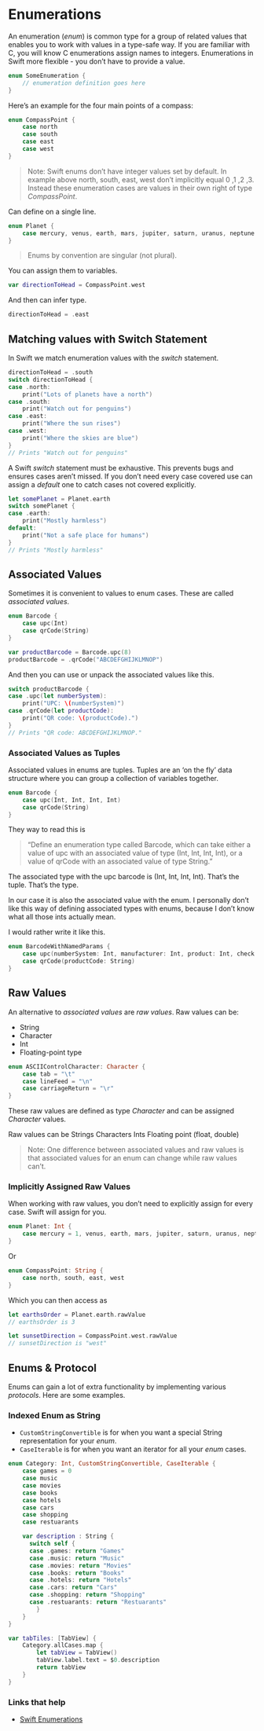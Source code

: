 # Enumerations

An enumeration (_enum_) is common type for a group of related values that enables you to work with values in a type-safe way. If you are familiar with C, you will know C enumerations assign names to integers. Enumerations in Swift more flexible - you don’t have to provide a value.

```swift
enum SomeEnumeration {
    // enumeration definition goes here
}
```

Here’s an example for the four main points of a compass:

```swift
enum CompassPoint {
    case north
    case south
    case east
    case west
}
```

 > Note: Swift enums don’t have integer values set by default. In example above north, south, east, west don’t implicitly equal 0 ,1 ,2 ,3. Instead these enumeration cases are values in their own right of type _CompassPoint_.

Can define on a single line.

```swift
enum Planet {
    case mercury, venus, earth, mars, jupiter, saturn, uranus, neptune
}
```

 > Enums by convention are singular (not plural).

You can assign them to variables.

```swift
var directionToHead = CompassPoint.west
```

And then can infer type.

```swift
directionToHead = .east
```

## Matching values with Switch Statement

In Swift we match enumeration values with the _switch_ statement.

```swift
directionToHead = .south
switch directionToHead {
case .north:
    print("Lots of planets have a north")
case .south:
    print("Watch out for penguins")
case .east:
    print("Where the sun rises")
case .west:
    print("Where the skies are blue")
}
// Prints "Watch out for penguins"
```

A Swift _switch_ statement must be exhaustive. This prevents bugs and ensures cases aren’t missed. If you don’t need every case covered use can assign a _default_ one to catch cases not covered explicitly.

```swift
let somePlanet = Planet.earth
switch somePlanet {
case .earth:
    print("Mostly harmless")
default:
    print("Not a safe place for humans")
}
// Prints "Mostly harmless"
```

## Associated Values

Sometimes it is convenient to values to enum cases. These are called _associated values_.

```swift
enum Barcode {
    case upc(Int)
    case qrCode(String)
}

var productBarcode = Barcode.upc(8)
productBarcode = .qrCode("ABCDEFGHIJKLMNOP")
```

And then you can use or unpack the associated values like this.

```swift
switch productBarcode {
case .upc(let numberSystem):
    print("UPC: \(numberSystem)")
case .qrCode(let productCode):
    print("QR code: \(productCode).")
}
// Prints "QR code: ABCDEFGHIJKLMNOP."
```

### Associated Values as Tuples

Associated values in enums are tuples. Tuples are an ‘on the fly’ data structure where you can group a collection of variables together.

```swift
enum Barcode {
    case upc(Int, Int, Int, Int)
    case qrCode(String)
}
```


They way to read this is

> “Define an enumeration type called Barcode, which can take either a value of upc with an associated value of type (Int, Int, Int, Int), or a value of qrCode with an associated value of type String.”

The associated type with the upc barcode is (Int, Int, Int, Int). That’s the tuple. That’s the type.

In our case it is also the associated value with the enum. I personally don’t like this way of defining associated types with enums, because I don’t know what all those ints actually mean. 

I would rather write it like this.

```swift
enum BarcodeWithNamedParams {
    case upc(numberSystem: Int, manufacturer: Int, product: Int, check: Int)
    case qrCode(productCode: String)
}
```


## Raw Values

An alternative to _associated values_ are _raw values_. Raw values can be:

 - String
 - Character
 - Int 
 - Floating-point type


```swift
enum ASCIIControlCharacter: Character {
    case tab = "\t"
    case lineFeed = "\n"
    case carriageReturn = "\r"
}
```

These raw values are defined as type _Character_ and can be assigned _Character_ values. 

Raw values can be
Strings
Characters
Ints
Floating point (float, double)

 > Note: One difference between associated values and raw values is that associated values for an enum can change while raw values can’t.

### Implicitly Assigned Raw Values

When working with raw values, you don’t need to explicitly assign for every case. Swift will assign for you.

```swift
enum Planet: Int {
    case mercury = 1, venus, earth, mars, jupiter, saturn, uranus, neptune
}
```

Or

```swift
enum CompassPoint: String {
    case north, south, east, west
}
```

Which you can then access as

```swift
let earthsOrder = Planet.earth.rawValue
// earthsOrder is 3

let sunsetDirection = CompassPoint.west.rawValue
// sunsetDirection is "west"
```

## Enums & Protocol

Enums can gain a lot of extra functionality by implementing various _protocols_. Here are some examples.

### Indexed Enum as String

- `CustomStringConvertible` is for when you want a special String representation for your _enum_. 
- `CaseIterable` is for when you want an iterator for all your _enum_ cases.

```swift
enum Category: Int, CustomStringConvertible, CaseIterable {
    case games = 0
    case music
    case movies
    case books
    case hotels
    case cars
    case shopping
    case restuarants

    var description : String {
      switch self {
      case .games: return "Games"
      case .music: return "Music"
      case .movies: return "Movies"
      case .books: return "Books"
      case .hotels: return "Hotels"
      case .cars: return "Cars"
      case .shopping: return "Shopping"
      case .restuarants: return "Restuarants"
        }
    }
}

var tabTiles: [TabView] {
    Category.allCases.map {
        let tabView = TabView()
        tabView.label.text = $0.description
        return tabView
    }
}
```


### Links that help

- [Swift Enumerations](https://docs.swift.org/swift-book/LanguageGuide/Enumerations.html)

